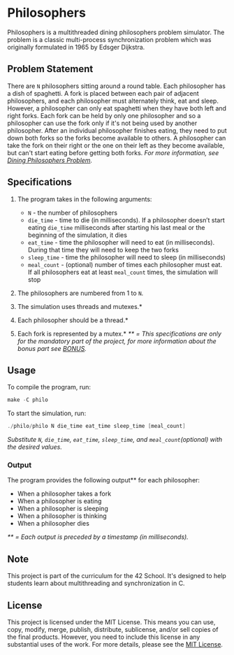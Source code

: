 # Philosophers
Philosophers is a multithreaded dining philosophers problem simulator. The problem is a classic multi-process synchronization problem which was originally formulated in 1965 by Edsger Dijkstra.

## Problem Statement
There are `N` philosophers sitting around a round table. Each philosopher has a dish of spaghetti. A fork is placed between each pair of adjacent philosophers, and each philosopher must alternately think, eat and sleep. However, a philosopher can only eat spaghetti when they have both left and right forks. Each fork can be held by only one philosopher and so a philosopher can use the fork only if it's not being used by another philosopher. After an individual philosopher finishes eating, they need to put down both forks so the forks become available to others. A philosopher can take the fork on their right or the one on their left as they become available, but can't start eating before getting both forks.
_For more information, see [Dining Philosophers Problem](https://en.wikipedia.org/wiki/Dining_philosophers_problem)._

## Specifications
1. The program takes in the following arguments:

	- `N` - the number of philosophers
	- `die_time` - time to die (in milliseconds). If a philosopher doesn’t start eating `die_time` milliseconds after starting his last meal or the beginning of the simulation, it dies
	- `eat_time` - time the philosopher will need to eat (in milliseconds). During that time they will need to keep the two forks
	- `sleep_time` - time the philosopher will need to sleep (in milliseconds)
	- `meal_count` - (optional) number of times each philosopher must eat. If all philosophers eat at least `meal_count` times, the simulation will stop

1. The philosophers are numbered from 1 to `N`.
1. The simulation uses threads and mutexes.*
1. Each philosopher should be a thread.*
1. Each fork is represented by a mutex.*
_** = This specifications are only for the mandatory part of the project, for more information about the bonus part see [BONUS](./philo_bonus/BONUS.md)._

## Usage
To compile the program, run:

``` C
make -C philo
```

To start the simulation, run:
``` C
./philo/philo N die_time eat_time sleep_time [meal_count]
```
_Substitute `N`, `die_time`, `eat_time`, `sleep_time`, and `meal_count`(optional) with the desired values._

### Output
The program provides the following output** for each philosopher:

- When a philosopher takes a fork
- When a philosopher is eating
- When a philosopher is sleeping
- When a philosopher is thinking
- When a philosopher dies

_** = Each output is preceded by a timestamp (in milliseconds)._

## Note
This project is part of the curriculum for the 42 School. It's designed to help students learn about multithreading and synchronization in C.

## License
This project is licensed under the MIT License. This means you can use, copy, modify, merge, publish, distribute, sublicense, and/or sell copies of the final products. However, you need to include this license in any substantial uses of the work. For more details, please see the [MIT License](./LICENSE).
